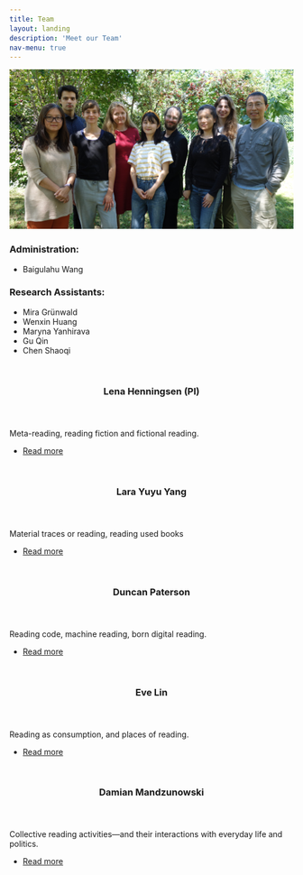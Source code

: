 ```yaml
---
title: Team
layout: landing
description: 'Meet our Team'
nav-menu: true
---
```


<!-- One -->
<section id="one" class="tspot content">
    <div class="inner">
        <div class="row">
            <div class="8u 12u$(medium)">
                <span class="image fit"><img src="/assets/images/Gruppenfoto_3.JPG" alt=""
                        data-position="25% 25%"></span>
            </div>
            <div class="4u$ 12u$(medium)">
                <h3>Administration:</h3>
                <ul>
                    <li>Baigulahu Wang</li>
                </ul>
                <h3>Research Assistants:</h3>
                <ul>
                    <li>Mira Grünwald</li>
                    <li>Wenxin Huang</li>
                    <li>Maryna Yanhirava</li>
                    <li>Gu Qin</li>
                    <li>Chen Shaoqi</li>
                </ul>
            </div>
        </div>
        <div class="row">
            <div class="4u 12u$(medium)">
                <a href="team/lena.html" class="image fit">
                    <img src="{% link /assets/images/LenaHenningsen.JPG %}" alt="" data-position="25% 25%" />
                </a>
            </div>
            <div class="8u$ 12u$(medium)">
                <header class="major">
                    <h3>Lena Henningsen (PI)</h3>
                </header>
                <p>Meta-reading, reading fiction and fictional reading.</p>
                <ul class="actions">
                    <li><a href="team/lena.html" class="button">Read more</a></li>
                </ul>
            </div>
        </div>
        <div class="row">
            <div class="4u 12u$(medium)">
                <a href="team/lara.html" class="image fit">
                    <img src="{% link /assets/images/LaraYuyuYang.jpg %}" alt="" data-position="25% 25%" />
                </a>
            </div>
            <div class="8u$ 12u$(medium)">
                <header class="major">
                    <h3>Lara Yuyu Yang</h3>
                </header>
                <p>Material traces or reading, reading used books</p>
                <ul class="actions">
                    <li><a href="team/lara.html" class="button">Read more</a></li>
                </ul>
            </div>
        </div>
        <div class="row">
            <div class="4u 12u$(medium)">
                <a href="team/duncan.html" class="image fit">
                    <img src="{% link /assets/images/Paterson.jpeg %}" alt="" data-position="top center" />
                </a>
            </div>
            <div class="8u$ 12u$(medium)">
                <header class="major">
                    <h3>Duncan Paterson</h3>
                </header>
                <p>Reading code, machine reading, born digital reading. </p>
                <ul class="actions">
                    <li><a href="team/duncan.html" class="button">Read more</a></li>
                </ul>
            </div>
        </div>
        <div class="row">
            <div class="4u 12u$(medium)">
                <a href="team/eve.html" class="image fit">
                    <img src="{% link /assets/images/Eveprofile.jpeg %}" alt="" data-position="25% 25%" />
                </a>
            </div>
            <div class="8u$ 12u$(medium)">
                <header class="major">
                    <h3>Eve Lin</h3>
                </header>
                <p>Reading as consumption, and places of reading.</p>
                <ul class="actions">
                    <li><a href="team/eve.html" class="button">Read more</a></li>
                </ul>
            </div>
        </div>
        <div class="row">
            <div class="4u 12u$(medium)">
                <a href="team/damian.html" class="image fit">
                    <img src="{% link /assets/images/DamianMandzunowski.jpeg %}" alt="" data-position="center center" />
                </a>
            </div>
            <div class="8u$ 12u$(medium)">
                <header class="major">
                    <h3>Damian Mandzunowski</h3>
                </header>
                <p>Collective reading activities—and their interactions with everyday life and politics.</p>
                <ul class="actions">
                    <li><a href="team/damian.html" class="button">Read more</a></li>
                </ul>
            </div>
        </div>
    </div>
</section>
